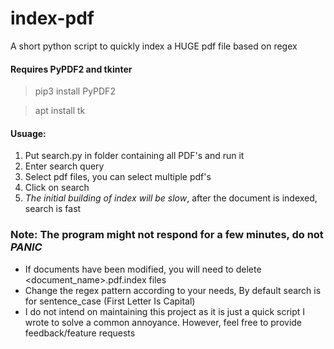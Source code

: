 # index-pdf
A short python script to quickly index a HUGE pdf file based on regex

#### Requires PyPDF2 and tkinter
>pip3 install PyPDF2

>apt install tk

#### Usuage: 
1. Put search.py in folder containing all PDF's and run it
1. Enter search query
1. Select pdf files, you can select multiple pdf's
1. Click on search 
1. *The initial building of index will be slow*, after the document is indexed, search is fast

### Note: The program might not respond for a few minutes, do not *PANIC*
  * If documents have been modified, you will need to delete <document_name>.pdf.index files
  * Change the regex pattern according to your needs, By default search is for sentence_case
  (First Letter Is Capital)
  * I do not intend on maintaining this project as it is just a quick script I wrote to solve a common annoyance.
  However, feel free to provide feedback/feature requests
